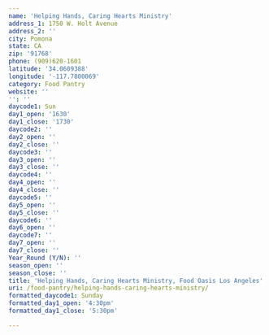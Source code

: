 ```yaml
---
name: 'Helping Hands, Caring Hearts Ministry'
address_1: 1750 W. Holt Avenue
address_2: ''
city: Pomona
state: CA
zip: '91768'
phone: (909)620-1601
latitude: '34.0609388'
longitude: '-117.7800069'
category: Food Pantry
website: ''
'': ''
daycode1: Sun
day1_open: '1630'
day1_close: '1730'
daycode2: ''
day2_open: ''
day2_close: ''
daycode3: ''
day3_open: ''
day3_close: ''
daycode4: ''
day4_open: ''
day4_close: ''
daycode5: ''
day5_open: ''
day5_close: ''
daycode6: ''
day6_open: ''
daycode7: ''
day7_open: ''
day7_close: ''
Year_Round (Y/N): ''
season_open: ''
season_close: ''
title: 'Helping Hands, Caring Hearts Ministry, Food Oasis Los Angeles'
uri: /food-pantry/helping-hands-caring-hearts-ministry/
formatted_daycode1: Sunday
formatted_day1_open: '4:30pm'
formatted_day1_close: '5:30pm'

---
```

